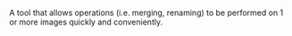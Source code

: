 A tool that allows operations (i.e. merging, renaming) to be performed on 1 or more images quickly and conveniently.

